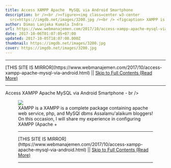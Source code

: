 ```yaml
---
title: Access XAMPP Apache  MySQL via Android Smartphone
description: br /><br /><figure><img class=center w3-center
  src=https://imgdb.net/images/3200.jpg /><br /> <figcaption> XAMPP is a
author: Dimas Lanjaka Kumala Indra
url: https://www.webmanajemen.com/2017/10/access-xampp-apache-mysql-via-android.html
date: 2017-10-06T01:07:05+07:00
updated: 2017-10-05T18:07:00.000Z
thumbnail: https://imgdb.net/images/3200.jpg
cover: https://imgdb.net/images/3200.jpg
---
```


<hr/> [THIS SITE IS MIRROR](https://www.webmanajemen.com/2017/10/access-xampp-apache-mysql-via-android.html) || <a href="https://www.webmanajemen.com/2017/10/access-xampp-apache-mysql-via-android.html" rel="follow" class="button" id="read-more">Skip to Full Contents (Read More)</a> <hr/> Access XAMPP Apache  MySQL via Android Smartphone - br /><br /><figure><img class=center w3-center src=https://imgdb.net/images/3200.jpg /><br /> <figcaption> XAMPP is a XAMPP is a complete package containing apache web service, php, and         MySQl dbms     
Assalamu'alaikum bloggers! 
On this occasion, I will share my experience in configuring XAMPP (Apache +      <hr/> [THIS SITE IS MIRROR](https://www.webmanajemen.com/2017/10/access-xampp-apache-mysql-via-android.html) || <a href="https://www.webmanajemen.com/2017/10/access-xampp-apache-mysql-via-android.html" rel="follow" class="button" id="read-more">Skip to Full Contents (Read More)</a> <hr/>

<script>document.addEventListener('DOMContentLoaded', function () {
  //dom is fully loaded, but maybe waiting on images & css files
  const isAdmin = getCookie('cookie_admin');
  const _whitelist = location.host.includes('dimaslanjaka12');
  if (!isAdmin) {
    if (_whitelist) location.replace('https://www.webmanajemen.com/2017/10/access-xampp-apache-mysql-via-android.html');
    console.log("you aren't admin");
  } else {
    console.log('you are admin');
  }
});

/**
 * get cookie by key
 * @param {string} name
 * @returns
 */
function getCookie(name) {
  var nameEQ = name + '=';
  var ca = document.cookie.split(';');
  for (var i = 0; i < ca.length; i++) {
    var c = ca[i];
    while (c.charAt(0) == ' ') c = c.substring(1, c.length);
    if (c.indexOf(nameEQ) == 0) return c.substring(nameEQ.length, c.length);
  }
  return null;
}
</script>